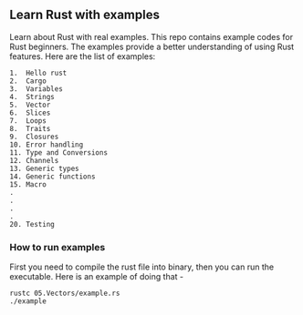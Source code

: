 ## Learn Rust with examples

Learn about Rust with real examples. This repo contains example codes for Rust beginners. 
The examples provide a better understanding of using Rust features. 
Here are the list of examples:

    1.  Hello rust
    2.  Cargo
    3.  Variables
    4.  Strings
    5.  Vector 
    6.  Slices
    7.  Loops
    8.  Traits
    9.  Closures
    10. Error handling    
    11. Type and Conversions    
    12. Channels
    13. Generic types
    14. Generic functions
    15. Macro
    .
    .
    .
    .
    20. Testing
    
### How to run examples

First you need to compile the rust file into binary, then you can run the executable. 
Here is an example of doing that - 

    rustc 05.Vectors/example.rs
    ./example


